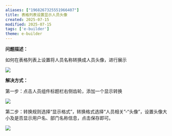 ```yaml
---
aliases: ["1968267325551966407"]
title: 表格列表设置显示人员头像
created: 2025-07-15
modified: 2025-07-15
tags: ['e-builder']
theme: e-builder
---
```


**问题描述：**

如何在表格列表上设置将人员名称转换成人员头像，进行展示

![](https://myhelpdoc.oss-cn-heyuan.aliyuncs.com/mdimages/a72aa82ff8ad62dbdd62700143e4f5a4.jpg)

**解决方式：**

第一步：点击人员组件标题栏右侧齿轮，添加一个显示转换

![](https://myhelpdoc.oss-cn-heyuan.aliyuncs.com/mdimages/154d97c150dea20753ed1c06d96aacd0.jpg)

第二步：转换规则选择“显示格式”，转换格式选择“人员相关”-“头像”，设置头像大小及是否显示用户名、部门名称信息，点击保存即可。

![](https://myhelpdoc.oss-cn-heyuan.aliyuncs.com/mdimages/2270be2634e8fb4eb42304129f2ab0f4.jpg)

